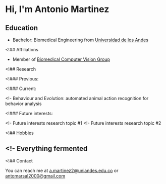 # Hi, I'm Antonio Martinez 

<!-- A short sentence that can  describe who you are -->

<!-- All of your education background -->
## Education

- Bachelor: Biomedical Engineering from [Universidad de los Andes](https://uniandes.edu.co/)
<!-- - Master: (STUDENT/DEGREE) at/from [UNIVERSITY](LINK UNIVERSITY)
<!-- -  Doctorate: (STUDENT/DEGREE) at/from [UNIVERSITY](LINK UNIVERSITY)
<!-- - Post Doctorate: (STUDENT/DEGREE) at/from [UNIVERSITY](LINK UNIVERSITY)

<!-- While BIOMAC is our common group, the collaboration between groups and affiliations are encourage -->
<!## Affiliations

- Member of [Biomedical Computer Vision Group](https://biomedicalcomputervision.uniandes.edu.co/) 


<!-- Showing what you work on, lets other collaborate with you -->
<!## Research

<!### Previous:

<!-- Previous research topic #1-->
<!-- - Previous research topic #2 -->

<!### Current:

<!- Behaviour and Evolution: automated animal action recognition for behavior analysis


<!-- Topics that you haven't research yet but are intriguing to you -->
<!### Future interests:

<!- Future interests research topic #1
<!- Future interests research topic #2


<!-- Because we are humans before researchers -->
<!## Hobbies

<!- Everything fermented
- 


<!## Contact

You can reach me at <a.martinez2@uniandes.edu.co> or <antomarsal2000@gmail.com>

